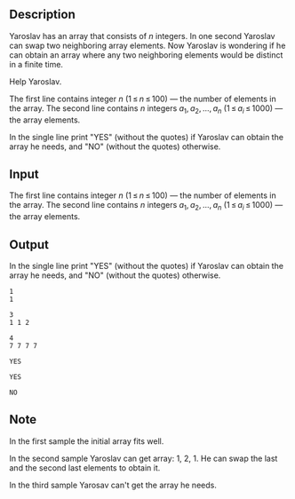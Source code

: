 ## Description

<div><p>Yaroslav has an array that consists of <span class="tex-span"><i>n</i></span> integers. In one second Yaroslav can swap two neighboring array elements. Now Yaroslav is wondering if he can obtain an array where any two neighboring elements would be distinct in a finite time.</p><p>Help Yaroslav.</p></div><div class="input-specification"><p>The first line contains integer <span class="tex-span"><i>n</i></span> <span class="tex-span">(1 ≤ <i>n</i> ≤ 100)</span> — the number of elements in the array. The second line contains <span class="tex-span"><i>n</i></span> integers <span class="tex-span"><i>a</i><sub class="lower-index">1</sub>, <i>a</i><sub class="lower-index">2</sub>, ..., <i>a</i><sub class="lower-index"><i>n</i></sub></span> <span class="tex-span">(1 ≤ <i>a</i><sub class="lower-index"><i>i</i></sub> ≤ 1000)</span> — the array elements.</p></div><div class="output-specification"><p>In the single line print "<span class="tex-font-style-tt">YES</span>" (without the quotes) if Yaroslav can obtain the array he needs, and "<span class="tex-font-style-tt">NO</span>" (without the quotes) otherwise.</p></div>

## Input

<p>The first line contains integer <span class="tex-span"><i>n</i></span> <span class="tex-span">(1 ≤ <i>n</i> ≤ 100)</span> — the number of elements in the array. The second line contains <span class="tex-span"><i>n</i></span> integers <span class="tex-span"><i>a</i><sub class="lower-index">1</sub>, <i>a</i><sub class="lower-index">2</sub>, ..., <i>a</i><sub class="lower-index"><i>n</i></sub></span> <span class="tex-span">(1 ≤ <i>a</i><sub class="lower-index"><i>i</i></sub> ≤ 1000)</span> — the array elements.</p>

## Output

<p>In the single line print "<span class="tex-font-style-tt">YES</span>" (without the quotes) if Yaroslav can obtain the array he needs, and "<span class="tex-font-style-tt">NO</span>" (without the quotes) otherwise.</p>





```input1
1
1

```




```input2
3
1 1 2

```




```input3
4
7 7 7 7

```




```output1
YES

```




```output2
YES

```




```output3
NO

```



## Note

<p>In the first sample the initial array fits well.</p><p>In the second sample Yaroslav can get array: <span class="tex-span">1</span>, <span class="tex-span">2</span>, <span class="tex-span">1</span>. He can swap the last and the second last elements to obtain it.</p><p>In the third sample Yarosav can't get the array he needs.</p><p> </p><p> </p><p> </p><p> </p><p> </p><p> </p>
